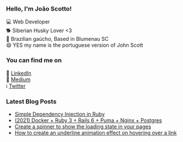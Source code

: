 ### Hello, I'm João Scotto! 

💻 Web Developer <br>
:dog2: Siberian Husky Lover <3 <br>
🏡 Brazilian gaúcho, Based in Blumenau SC <br>
😄 YES my name is the portuguese version of John Scott 

### You can find me on

:construction_worker: [LinkedIn](https://www.linkedin.com/in/joaoscotto/) <br>
:memo: [Medium](https://medium.com/@scotto) <br>
:information_source: [Twitter](https://twitter.com/joaoscotto)

### Latest Blog Posts

- [Simple Dependency Injection in Ruby](https://scotto.medium.com/simple-dependency-injection-in-ruby-edb03a8a2bcf)
- [(2021) Docker + Ruby 3 + Rails 6 + Puma + Nginx + Postgres](https://scotto.medium.com/2021-docker-ruby-3-rails-6-puma-nginx-postgres-d84c95f68637)
- [Create a spinner to show the loading state in your pages](https://scotto.medium.com/create-a-spinner-to-show-the-loading-state-in-your-pages-7f56cfa0f256)
- [How to create an underline animation effect on hovering over a link](https://scotto.medium.com/how-to-create-an-underline-animation-effect-on-hovering-over-a-link-71a25665d080)
